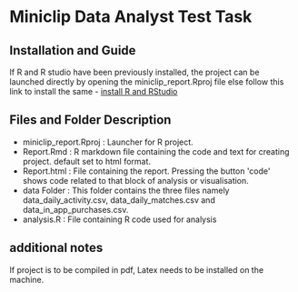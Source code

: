 # Miniclip Data Analyst Test Task

## Installation and Guide 
If R and R studio have been previously installed, the project can be launched directly by opening the miniclip_report.Rproj file else follow this link to install the same - [install R and RStudio](https://rstudio.com/products/rstudio/download/)

## Files and Folder Description

- miniclip_report.Rproj : Launcher for R project.  
- Report.Rmd : R markdown file containing the code and text for creating project. default set to html format.  
- Report.html : File containing the report. Pressing the button 'code' shows code related to that block of analysis or visualisation.
- data Folder : This folder contains the three files namely data_daily_activity.csv, data_daily_matches.csv and data_in_app_purchases.csv.  
- analysis.R : File containing R code used for analysis

## additional notes
If project is to be compiled in pdf, Latex needs to be installed on the machine. 


